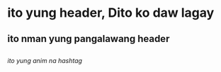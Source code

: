 # ito yung header, Dito ko daw lagay
## ito nman yung pangalawang header <h2>
###### ito yung anim na hashtag
